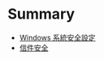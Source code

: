 # Summary

* [Windows 系統安全設定](/Computer/security_for_windows.md)
* [信件安全](/Computer/mail_security.md)
